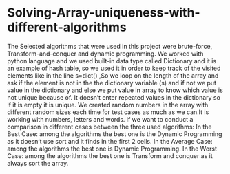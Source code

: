 # Solving-Array-uniqueness-with-different-algorithms

The Selected algorithms that were used in this project were brute-force, Transform-and-conquer and dynamic programming.
We worked with python language and we used built-in data type called Dictionary and it is an example of hash table, so we used it in order to keep track of the visited elements like in the line s=dict() ,So we loop on the length of the array and ask if the element is not in the the dictionary variable (s) and if not we put
value in the dictionary and else we put value in array to know which value is not unique because of.
It doesn’t enter repeated values in the dictionary so if it is empty it is unique.
We created random numbers in the array with different random sizes each time for test cases as much as we can.It is working with numbers, letters and words.
if we want to conduct a comparison in different cases between the three used algorithms:
In the Best Case: among the algorithms the best one is the Dynamic Programming as it doesn’t use sort and it finds in the first 2 cells.
In the Average Case: among the algorithms the best one is Dynamic Programming.
In the Worst Case: among the algorithms the best one is Transform and conquer as it always sort the array.

